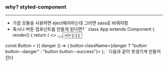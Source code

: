 ### why? styled-component
-----------------------------
- 가끔 모듈을 사용하면 eject해야하는데 그러면 sass로 바꿔야함
- 혹시나 버튼 컴포넌트를 만들게 된다면?
`
class App extends Component {
  render() {
    return (
      <>
        <Button danger />
        <Button />
      </>
    );
  }
}

const Button = ({ danger }) => (
  button className={danger ? "button button--danger" : "button button--success"}>
);
`
다음과 같이 못생기게 만들어진다